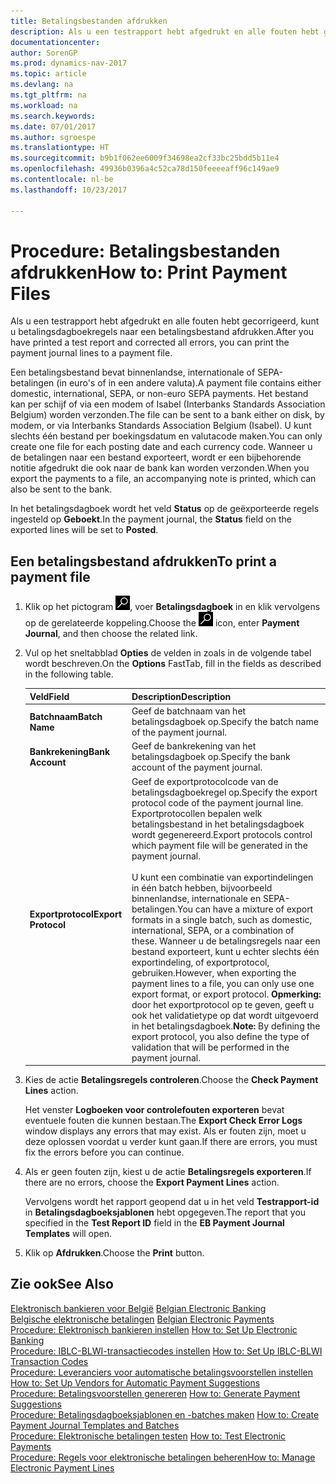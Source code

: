 ```yaml
---
title: Betalingsbestanden afdrukken
description: Als u een testrapport hebt afgedrukt en alle fouten hebt gecorrigeerd, kunt u betalingsdagboekregels naar een betalingsbestand afdrukken.
documentationcenter: 
author: SorenGP
ms.prod: dynamics-nav-2017
ms.topic: article
ms.devlang: na
ms.tgt_pltfrm: na
ms.workload: na
ms.search.keywords: 
ms.date: 07/01/2017
ms.author: sgroespe
ms.translationtype: HT
ms.sourcegitcommit: b9b1f062ee6009f34698ea2cf33bc25bdd5b11e4
ms.openlocfilehash: 49936b0396a4c52ca78d150feeeeaff96c149ae9
ms.contentlocale: nl-be
ms.lasthandoff: 10/23/2017

---
```

# <a name="how-to-print-payment-files"></a><span data-ttu-id="351fc-103">Procedure: Betalingsbestanden afdrukken</span><span class="sxs-lookup"><span data-stu-id="351fc-103">How to: Print Payment Files</span></span>
<span data-ttu-id="351fc-104">Als u een testrapport hebt afgedrukt en alle fouten hebt gecorrigeerd, kunt u betalingsdagboekregels naar een betalingsbestand afdrukken.</span><span class="sxs-lookup"><span data-stu-id="351fc-104">After you have printed a test report and corrected all errors, you can print the payment journal lines to a payment file.</span></span>  

<span data-ttu-id="351fc-105">Een betalingsbestand bevat binnenlandse, internationale of SEPA-betalingen (in euro's of in een andere valuta).</span><span class="sxs-lookup"><span data-stu-id="351fc-105">A payment file contains either domestic, international, SEPA, or non-euro SEPA payments.</span></span> <span data-ttu-id="351fc-106">Het bestand kan per schijf of via een modem of Isabel (Interbanks Standards Association Belgium) worden verzonden.</span><span class="sxs-lookup"><span data-stu-id="351fc-106">The file can be sent to a bank either on disk, by modem, or via Interbanks Standards Association Belgium (Isabel).</span></span> <span data-ttu-id="351fc-107">U kunt slechts één bestand per boekingsdatum en valutacode maken.</span><span class="sxs-lookup"><span data-stu-id="351fc-107">You can only create one file for each posting date and each currency code.</span></span> <span data-ttu-id="351fc-108">Wanneer u de betalingen naar een bestand exporteert, wordt er een bijbehorende notitie afgedrukt die ook naar de bank kan worden verzonden.</span><span class="sxs-lookup"><span data-stu-id="351fc-108">When you export the payments to a file, an accompanying note is printed, which can also be sent to the bank.</span></span>  

<span data-ttu-id="351fc-109">In het betalingsdagboek wordt het veld **Status** op de geëxporteerde regels ingesteld op **Geboekt**.</span><span class="sxs-lookup"><span data-stu-id="351fc-109">In the payment journal, the **Status** field on the exported lines will be set to **Posted**.</span></span>  

## <a name="to-print-a-payment-file"></a><span data-ttu-id="351fc-110">Een betalingsbestand afdrukken</span><span class="sxs-lookup"><span data-stu-id="351fc-110">To print a payment file</span></span>  

1.  <span data-ttu-id="351fc-111">Klik op het pictogram ![Zoeken naar pagina of rapport](../../media/ui-search/search_small.png "pictogram Zoeken naar pagina of rapport"), voer **Betalingsdagboek** in en klik vervolgens op de gerelateerde koppeling.</span><span class="sxs-lookup"><span data-stu-id="351fc-111">Choose the ![Search for Page or Report](../../media/ui-search/search_small.png "Search for Page or Report icon") icon, enter **Payment Journal**, and then choose the related link.</span></span>  
2.  <span data-ttu-id="351fc-112">Vul op het sneltabblad **Opties** de velden in zoals in de volgende tabel wordt beschreven.</span><span class="sxs-lookup"><span data-stu-id="351fc-112">On the **Options** FastTab, fill in the fields as described in the following table.</span></span>  

    |<span data-ttu-id="351fc-113">Veld</span><span class="sxs-lookup"><span data-stu-id="351fc-113">Field</span></span>|<span data-ttu-id="351fc-114">Description</span><span class="sxs-lookup"><span data-stu-id="351fc-114">Description</span></span>|  
    |---------------------------------|---------------------------------------|  
    |<span data-ttu-id="351fc-115">**Batchnaam**</span><span class="sxs-lookup"><span data-stu-id="351fc-115">**Batch Name**</span></span>|<span data-ttu-id="351fc-116">Geef de batchnaam van het betalingsdagboek op.</span><span class="sxs-lookup"><span data-stu-id="351fc-116">Specify the batch name of the payment journal.</span></span>|  
    |<span data-ttu-id="351fc-117">**Bankrekening**</span><span class="sxs-lookup"><span data-stu-id="351fc-117">**Bank Account**</span></span>|<span data-ttu-id="351fc-118">Geef de bankrekening van het betalingsdagboek op.</span><span class="sxs-lookup"><span data-stu-id="351fc-118">Specify the bank account of the payment journal.</span></span>|  
    |<span data-ttu-id="351fc-119">**Exportprotocol**</span><span class="sxs-lookup"><span data-stu-id="351fc-119">**Export Protocol**</span></span>|<span data-ttu-id="351fc-120">Geef de exportprotocolcode van de betalingsdagboekregel op.</span><span class="sxs-lookup"><span data-stu-id="351fc-120">Specify the export protocol code of the payment journal line.</span></span> <span data-ttu-id="351fc-121">Exportprotocollen bepalen welk betalingsbestand in het betalingsdagboek wordt gegenereerd.</span><span class="sxs-lookup"><span data-stu-id="351fc-121">Export protocols control which payment file will be generated in the payment journal.</span></span><br /><br /> <span data-ttu-id="351fc-122">U kunt een combinatie van exportindelingen in één batch hebben, bijvoorbeeld binnenlandse, internationale en SEPA-betalingen.</span><span class="sxs-lookup"><span data-stu-id="351fc-122">You can have a mixture of export formats in a single batch, such as domestic, international, SEPA, or a combination of these.</span></span> <span data-ttu-id="351fc-123">Wanneer u de betalingsregels naar een bestand exporteert, kunt u echter slechts één exportindeling, of exportprotocol, gebruiken.</span><span class="sxs-lookup"><span data-stu-id="351fc-123">However, when exporting the payment lines to a file, you can only use one export format, or export protocol.</span></span> <span data-ttu-id="351fc-124">**Opmerking:** door het exportprotocol op te geven, geeft u ook het validatietype op dat wordt uitgevoerd in het betalingsdagboek.</span><span class="sxs-lookup"><span data-stu-id="351fc-124">**Note:**  By defining the export protocol, you also define the type of validation that will be performed in the payment journal.</span></span>|  

3.  <span data-ttu-id="351fc-125">Kies de actie **Betalingsregels controleren**.</span><span class="sxs-lookup"><span data-stu-id="351fc-125">Choose the **Check Payment Lines** action.</span></span>

    <span data-ttu-id="351fc-126">Het venster **Logboeken voor controlefouten exporteren** bevat eventuele fouten die kunnen bestaan.</span><span class="sxs-lookup"><span data-stu-id="351fc-126">The **Export Check Error Logs** window displays any errors that may exist.</span></span> <span data-ttu-id="351fc-127">Als er fouten zijn, moet u deze oplossen voordat u verder kunt gaan.</span><span class="sxs-lookup"><span data-stu-id="351fc-127">If there are errors, you must fix the errors before you can continue.</span></span>

4. <span data-ttu-id="351fc-128">Als er geen fouten zijn, kiest u de actie **Betalingsregels exporteren**.</span><span class="sxs-lookup"><span data-stu-id="351fc-128">If there are no errors, choose the **Export Payment Lines** action.</span></span>  

    <span data-ttu-id="351fc-129">Vervolgens wordt het rapport geopend dat u in het veld **Testrapport-id** in **Betalingsdagboeksjablonen** hebt opgegeven.</span><span class="sxs-lookup"><span data-stu-id="351fc-129">The report that you specified in the **Test Report ID** field in the **EB Payment Journal Templates** will open.</span></span>  

5.  <span data-ttu-id="351fc-130">Klik op **Afdrukken**.</span><span class="sxs-lookup"><span data-stu-id="351fc-130">Choose the **Print** button.</span></span>  

## <a name="see-also"></a><span data-ttu-id="351fc-131">Zie ook</span><span class="sxs-lookup"><span data-stu-id="351fc-131">See Also</span></span>  
 <span data-ttu-id="351fc-132">[Elektronisch bankieren voor België](belgian-electronic-banking.md) </span><span class="sxs-lookup"><span data-stu-id="351fc-132">[Belgian Electronic Banking](belgian-electronic-banking.md) </span></span>  
 <span data-ttu-id="351fc-133">[Belgische elektronische betalingen](belgian-electronic-payments.md) </span><span class="sxs-lookup"><span data-stu-id="351fc-133">[Belgian Electronic Payments](belgian-electronic-payments.md) </span></span>  
 <span data-ttu-id="351fc-134">[Procedure: Elektronisch bankieren instellen](how-to-set-up-electronic-banking.md) </span><span class="sxs-lookup"><span data-stu-id="351fc-134">[How to: Set Up Electronic Banking](how-to-set-up-electronic-banking.md) </span></span>  
 <span data-ttu-id="351fc-135">[Procedure: IBLC-BLWI-transactiecodes instellen](how-to-set-up-iblc-blwi-transaction-codes.md) </span><span class="sxs-lookup"><span data-stu-id="351fc-135">[How to: Set Up IBLC-BLWI Transaction Codes](how-to-set-up-iblc-blwi-transaction-codes.md) </span></span>  
 <span data-ttu-id="351fc-136">[Procedure: Leveranciers voor automatische betalingsvoorstellen instellen](how-to-set-up-vendors-for-automatic-payment-suggestions.md) </span><span class="sxs-lookup"><span data-stu-id="351fc-136">[How to: Set Up Vendors for Automatic Payment Suggestions](how-to-set-up-vendors-for-automatic-payment-suggestions.md) </span></span>  
 <span data-ttu-id="351fc-137">[Procedure: Betalingsvoorstellen genereren](how-to-generate-payment-suggestions.md) </span><span class="sxs-lookup"><span data-stu-id="351fc-137">[How to: Generate Payment Suggestions](how-to-generate-payment-suggestions.md) </span></span>  
 <span data-ttu-id="351fc-138">[Procedure: Betalingsdagboeksjablonen en -batches maken](how-to-create-payment-journal-templates-and-batches.md) </span><span class="sxs-lookup"><span data-stu-id="351fc-138">[How to: Create Payment Journal Templates and Batches](how-to-create-payment-journal-templates-and-batches.md) </span></span>  
 <span data-ttu-id="351fc-139">[Procedure: Elektronische betalingen testen](how-to-test-electronic-payments.md) </span><span class="sxs-lookup"><span data-stu-id="351fc-139">[How to: Test Electronic Payments](how-to-test-electronic-payments.md) </span></span>  
 [<span data-ttu-id="351fc-140">Procedure: Regels voor elektronische betalingen beheren</span><span class="sxs-lookup"><span data-stu-id="351fc-140">How to: Manage Electronic Payment Lines</span></span>](how-to-manage-electronic-payment-lines.md)

